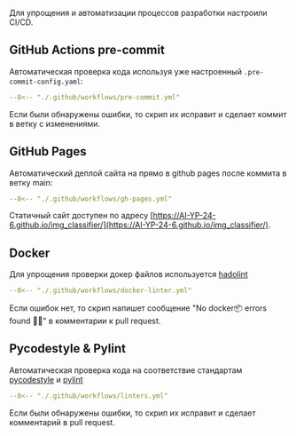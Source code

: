 Для упрощения и автоматизации процессов разработки настроили CI/CD.

## GitHub Actions pre-commit

Автоматическая проверка кода используя уже настроенный `.pre-commit-config.yaml`:

``` yaml linenums="1"
--8<-- "./.github/workflows/pre-commit.yml"
```
Если были обнаружены ошибки, то скрип их исправит и сделает коммит в ветку с изменениями.

## GitHub Pages

Автоматический деплой сайта на прямо в github pages после коммита в ветку main:

``` yaml linenums="1"
--8<-- "./.github/workflows/gh-pages.yml"
```
Статичный сайт доступен по адресу [https://AI-YP-24-6.github.io/img_classifier/](https://AI-YP-24-6.github.io/img_classifier/).

## Docker

Для упрощения проверки докер файлов используется [hadolint](https://github.com/hadolint/hadolint)

``` yaml linenums="1"
--8<-- "./.github/workflows/docker-linter.yml"
```
Если ошибок нет, то скрип напишет сообщение "No docker📦 errors found 🎉✨" в комментарии к pull request.

## Pycodestyle & Pylint

Автоматическая проверка кода на соответствие стандартам [pycodestyle](https://pep8.readthedocs.io/en/latest/) и [pylint](https://pylint.pycqa.org/en/latest/)

``` yaml linenums="1"
--8<-- "./.github/workflows/linters.yml"
```
Если были обнаружены ошибки, то скрип их исправит и сделает комментарий в pull request.
